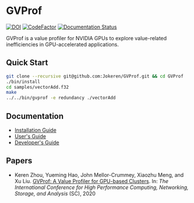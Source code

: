 # GVProf

[![DOI](https://zenodo.org/badge/194196140.svg)](https://zenodo.org/badge/latestdoi/194196140)
[![CodeFactor](https://www.codefactor.io/repository/github/jokeren/gvprof/badge/develop)](https://www.codefactor.io/repository/github/jokeren/gvprof/overview/develop)
[![Documentation Status](https://readthedocs.org/projects/gvprof/badge/?version=latest)](https://gvprof.readthedocs.io/en/latest/?badge=latest)


GVProf is a value profiler for NVIDIA GPUs to explore value-related inefficiencies in GPU-accelerated applications.

## Quick Start

```bash
git clone --recursive git@github.com:Jokeren/GVProf.git && cd GVProf
./bin/install
cd samples/vectorAdd.f32
make
../../bin/gvprof -e redundancy ./vectorAdd
```

## Documentation

- [Installation Guide](https://gvprof.readthedocs.io/en/latest/install.html)
- [User's Guide](https://gvprof.readthedocs.io/en/latest/manual.html)
- [Developer's Guide](https://gvprof.readthedocs.io/en/latest/develop.html)

## Papers

- Keren Zhou, Yueming Hao, John Mellor-Crummey, Xiaozhu Meng, and Xu Liu. [GVProf: A Value Profiler for GPU-based Clusters](https://dl.acm.org/doi/10.5555/3433701.3433819). In: *The International Conference for High Performance Computing, Networking, Storage, and Analysis* (SC), 2020

